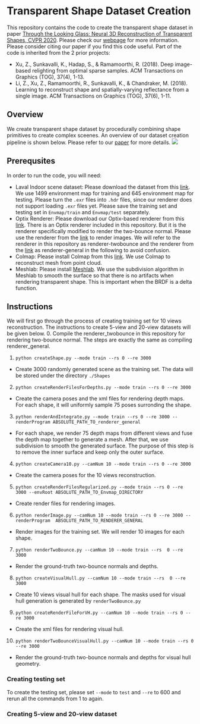 # Transparent Shape Dataset Creation

This repository contains the code to create the transparent shape dataset in paper [Through the Looking Glass: Neural 3D Reconstruction of Transparent Shapes, CVPR 2020](http://cseweb.ucsd.edu/~viscomp/projects/CVPR20Transparent/). Please check our [webpage](http://cseweb.ucsd.edu/~viscomp/projects/CVPR20Transparent/) for more information. Please consider citing our paper if you find this code useful. Part of the code is inherited from the 2 prior projects:
* Xu, Z., Sunkavalli, K., Hadap, S., & Ramamoorthi, R. (2018). Deep image-based relighting from optimal sparse samples. ACM Transactions on Graphics (TOG), 37(4), 1-13.
* Li, Z., Xu, Z., Ramamoorthi, R., Sunkavalli, K., & Chandraker, M. (2018). Learning to reconstruct shape and spatially-varying reflectance from a single image. ACM Transactions on Graphics (TOG), 37(6), 1-11.

## Overview 
We create transparent shape dataset by procedurally combining shape primitives to create complex sceenes. An overview of our dataset creation pipeline is shown below. Please refer to our [paper](https://arxiv.org/abs/2004.10904) for more details. 
![](http://cseweb.ucsd.edu/~viscomp/projects/CVPR20Transparent/github/dataset.png)

## Prerequsites 
In order to run the code, you will need:
* Laval Indoor scene dataset: Please download the dataset from this [link](http://indoor.hdrdb.com/). We use 1499 environment map for training and 645 environment map for testing. Please turn the `.exr` files into `.hdr` files, since our renderer does not support loading `.exr` files yet. Please save the training set and testing set in `Envmap/train` and `Envmap/test` separately.
* Optix Renderer: Please download our Optix-based renderer from this [link](https://github.com/lzqsd/OptixRenderer). There is an Optix renderer included in this repository. But it is the renderer specifically modified to render the two-bounce normal. Please use the renderer from the [link](https://github.com/lzqsd/OptixRenderer) to render images. We will refer to the renderer in this repository as renderer-twobounce and the renderer from the [link](https://github.com/lzqsd/OptixRenderer) as renderer-general in the following to avoid confusion. 
* Colmap: Please install Colmap from this [link](https://colmap.github.io/). We use Colmap to reconstruct mesh from point cloud. 
* Meshlab: Please install [Meshlab](https://www.meshlab.net/). We use the subdivision algorithm in Meshlab to smooth the surface so that there is no artifacts when rendering transparent shape. This is important when the BRDF is a delta function. 

## Instructions 
We will first go through the process of creating training set for 10 views reconstruction. The instructions to create 5-view and 20-view datasets will be given below. 
0. Compile the renderer_twobounce in this repository for rendering two-bounce normal. The steps are exactly the same as compiling renderer_general.
1. `python createShape.py --mode train --rs 0 --re 3000`
  * Create 3000 randomly generated scene as the training set. The data will be stored under the directory `./Shapes`
2. `python createRenderFilesForDepths.py --mode train --rs 0 --re 3000`
  * Create the camera poses and the xml files for rendering depth maps. For each shape, it will uniformly sample 75 poses surronding the shape. 
3. `python renderAndIntegrate.py --mode train --rs 0 --re 3000 --renderProgram ABSOLUTE_PATH_TO_renderer_general`
  * For each shape, we render 75 depth maps from different views and fuse the depth map together to generate a mesh. After that, we use subdivision to smooth the generated surface. The purpose of this step is to remove the inner surface and keep only the outer surface. 
4. `python createCamera10.py --camNum 10 --mode train --rs 0 --re 3000`
  * Create the camera poses for the 10 views reconstruction. 
5. `python createRenderFilesRegularized.py --mode train --rs 0 --re 3000 --envRoot ABSOLUTE_PATH_TO_Envmap_DIRECTORY`
  * Create render files for rendering images.
6. `python renderImage.py --camNum 10 --mode train --rs 0 --re 3000 --renderProgram  ABSOLUTE_PATH_TO_RENDERER_GENERAL`
  * Render images for the training set. We will render 10 images for each shape. 
7. `python renderTwoBounce.py --camNum 10 --mode train --rs  0 --re 3000`
  * Render the ground-truth two-bounce normals and depths. 
8. `python createVisualHull.py --camNum 10 --mode train --rs  0 --re 3000`
  * Create 10 views visual hull for each shape. The masks used for visual hull generation is generated by `renderTwoBounce.py`
9. `python createRenderFileForVH.py --camNum 10 --mode train --rs 0 --re 3000`
  * Create the xml files for rendering visual hull. 
10. `python renderTwoBounceVisualHull.py --camNum 10 --mode train --rs 0 --re 3000`
  * Render the ground-truth two-bounce normals and depths for visual hull geometry. 

### Creating testing set
To create the testing set, please set `--mode` to `test` and `--re` to 600 and rerun all the commands from 1 to  again.

### Creating 5-view and 20-view dataset
